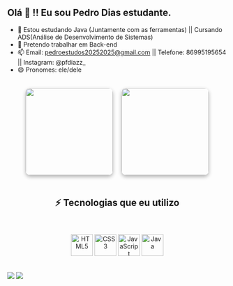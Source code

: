 ## Olá 👋 !! Eu sou Pedro Dias estudante.

- 🌱 Estou estudando Java (Juntamente com as ferramentas) || Cursando ADS(Análise de Desenvolvimento de Sistemas)
- 👯 Pretendo trabalhar em Back-end
- 📫 Email: pedroestudos20252025@gmail.com || Telefone: 86995195654 || Instagram: @pfdiazz_
- 😄 Pronomes: ele/dele
<div align="center" style="display: flex; justify-content: center; align-items: center; gap: 20px; flex-wrap: wrap; padding: 20px;">
  
  <a href="https://github.com/pDiazz-dev" target="_blank" style="text-decoration: none;">
    <picture>
      <source
        srcset="https://github-readme-stats.vercel.app/api?username=pDiazz-dev&show_icons=true&theme=radical&hide_border=true&bg_color=00000000&locale=pt-br"
        media="(prefers-color-scheme: dark)"
      />
      <source
        srcset="https://github-readme-stats.vercel.app/api?username=pDiazz-dev&show_icons=true&hide_border=true&bg_color=00000000&locale=pt-br"
        media="(prefers-color-scheme: light), (prefers-color-scheme: no-preference)"
      />
      <img height="200" src="https://github-readme-stats.vercel.app/api?username=pDiazz-dev&show_icons=true&hide_border=true&bg_color=00000000&locale=pt-br" style="border-radius: 10px; box-shadow: 0 4px 8px rgba(0, 0, 0, 0.3);" />
    </picture>
  </a>

  <a href="https://github.com/pDiazz-dev" target="_blank" style="text-decoration: none;">
    <img height="200" src="https://github-readme-stats.vercel.app/api/top-langs?username=pDiazz-dev&layout=compact&langs_count=8&card_width=320&hide_border=true&bg_color=00000000" style="border-radius: 10px; box-shadow: 0 4px 8px rgba(0, 0, 0, 0.3);" />
  </a>
  
  <h2 align="center">⚡ Tecnologias que eu utilizo</h2>

  <p align="center">
    <img src="https://cdn.jsdelivr.net/gh/devicons/devicon/icons/html5/html5-original.svg" width="50" alt="HTML5" />
    <img src="https://cdn.jsdelivr.net/gh/devicons/devicon/icons/css3/css3-original.svg" width="50" alt="CSS3" />
    <img src="https://cdn.jsdelivr.net/gh/devicons/devicon/icons/javascript/javascript-original.svg" width="50" alt="JavaScript" />
    <img src="https://cdn.jsdelivr.net/gh/devicons/devicon/icons/java/java-original.svg" width="50" alt="Java" />
  </p>

</div>


<div> 
  <a href="https://www.instagram.com/pfdiazz_/" target="_blank"><img src="https://img.shields.io/badge/-Instagram-%23E4405F?style=for-the-badge&logo=instagram&logoColor=white" target="_blank"></a>
  <a href="https://www.linkedin.com/in/pedro-dias-64865a328/" target="_blank"><img src="https://img.shields.io/badge/-LinkedIn-%230077B5?style=for-the-badge&logo=linkedin&logoColor=white" target="_blank"></a> 
  
</div>

